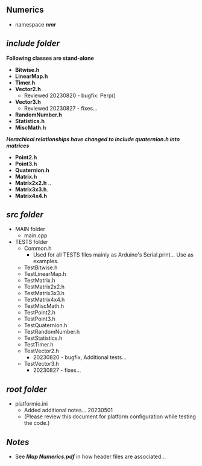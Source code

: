 ## Numerics

- namespace ***nmr***

## ***include folder***

**Following classes are stand-alone**
- **Bitwise.h** 
- **LinearMap.h**   
- **Timer.h**     
- **Vector2.h** 
    - Reviewed 20230820 - bugfix: Perp()
- **Vector3.h**    
    - Reviewed 20230827 - fixes...
- **RandomNumber.h**  
- **Statistics.h** 
- **MiscMath.h**

***Herachical relationships have changed to include quaternion.h into matrices***
+ **Point2.h**
+ **Point3.h**  
+ **Quaternion.h** 
+ **Matrix.h**   
+ **Matrix2x2.h**  .. 
+ **Matrix3x3.h**.
+ **Matrix4x4.h**

## ***src folder***

- MAIN folder
    - main.cpp
- TESTS folder
    - Common.h          
        - Used for all TESTS files mainly as Arduino's Serial.print... Use as examples.
    - TestBitwise.h
    - TestLinearMap.h 
    - TestMatrix.h
    - TestMatrix2x2.h
    - TestMatrix3x3.h
    - TestMatrix4x4.h
    - TestMiscMath.h
    - TestPoint2.h
    - TestPoint3.h
    - TestQuaternion.h
    - TestRandomNumber.h
    - TestStatistics.h
    - TestTimer.h  
    - TestVector2.h 
        - 20230820 - bugfix, Additional tests...
    - TestVector3.h
        - 20230827 - fixes...

## ***root folder***

- platformio.ini
    - Added additional notes... 20230501
    - (Please review this document for platform configuration while testing the code.)

## ***Notes***
- See ***Map Numerics.pdf*** in how header files are associated...


